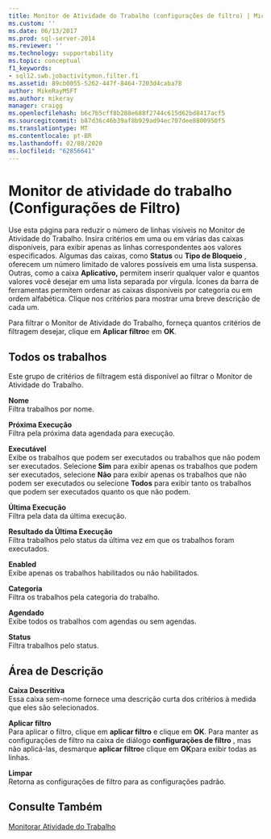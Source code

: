 ```yaml
---
title: Monitor de Atividade do Trabalho (configurações de filtro) | Microsoft Docs
ms.custom: ''
ms.date: 06/13/2017
ms.prod: sql-server-2014
ms.reviewer: ''
ms.technology: supportability
ms.topic: conceptual
f1_keywords:
- sql12.swb.jobactivitymon.filter.f1
ms.assetid: 89cb0055-5262-447f-8464-7203d4caba78
author: MikeRayMSFT
ms.author: mikeray
manager: craigg
ms.openlocfilehash: b6c7b5cff8b288e688f2744c615d62bd8417acf5
ms.sourcegitcommit: b87d36c46b39af8b929ad94ec707dee8800950f5
ms.translationtype: MT
ms.contentlocale: pt-BR
ms.lasthandoff: 02/08/2020
ms.locfileid: "62856641"
---
```

# <a name="job-activity-monitor-filter-settings"></a>Monitor de atividade do trabalho (Configurações de Filtro)
  Use esta página para reduzir o número de linhas visíveis no Monitor de Atividade do Trabalho. Insira critérios em uma ou em várias das caixas disponíveis, para exibir apenas as linhas correspondentes aos valores especificados. Algumas das caixas, como **Status** ou **Tipo de Bloqueio** , oferecem um número limitado de valores possíveis em uma lista suspensa. Outras, como a caixa **Aplicativo,** permitem inserir qualquer valor e quantos valores você desejar em uma lista separada por vírgula. Ícones da barra de ferramentas permitem ordenar as caixas disponíveis por categoria ou em ordem alfabética. Clique nos critérios para mostrar uma breve descrição de cada um.  
  
 Para filtrar o Monitor de Atividade do Trabalho, forneça quantos critérios de filtragem desejar, clique em **Aplicar filtro**e em **OK**.  
  
## <a name="all-jobs"></a>Todos os trabalhos  
 Este grupo de critérios de filtragem está disponível ao filtrar o Monitor de Atividade do Trabalho.  
  
 **Nome**  
 Filtra trabalhos por nome.  
  
 **Próxima Execução**  
 Filtra pela próxima data agendada para execução.  
  
 **Executável**  
 Exibe os trabalhos que podem ser executados ou trabalhos que não podem ser executados. Selecione **Sim** para exibir apenas os trabalhos que podem ser executados, selecione **Não** para exibir apenas os trabalhos que não podem ser executados ou selecione **Todos** para exibir tanto os trabalhos que podem ser executados quanto os que não podem.  
  
 **Última Execução**  
 Filtra pela data da última execução.  
  
 **Resultado da Última Execução**  
 Filtra trabalhos pelo status da última vez em que os trabalhos foram executados.  
  
 **Enabled**  
 Exibe apenas os trabalhos habilitados ou não habilitados.  
  
 **Categoria**  
 Filtra os trabalhos pela categoria do trabalho.  
  
 **Agendado**  
 Exibe todos os trabalhos com agendas ou sem agendas.  
  
 **Status**  
 Filtra trabalhos pelo status.  
  
## <a name="description-area"></a>Área de Descrição  
 **Caixa Descritiva**  
 Essa caixa sem-nome fornece uma descrição curta dos critérios à medida que eles são selecionados.  
  
 **Aplicar filtro**  
 Para aplicar o filtro, clique em **aplicar filtro** e clique em **OK**. Para manter as configurações de filtro na caixa de diálogo **configurações de filtro** , mas não aplicá-las, desmarque **aplicar filtro**e clique em **OK**para exibir todas as linhas.  
  
 **Limpar**  
 Retorna as configurações de filtro para as configurações padrão.  
  
## <a name="see-also"></a>Consulte Também  
 [Monitorar Atividade do Trabalho](../../ssms/agent/monitor-job-activity.md)  
  
  
